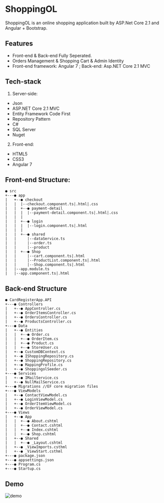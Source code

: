 # ShoppingOL
ShoppingOL is an online shopping application built by ASP.Net Core 2.1 and Angular + Bootstrap.
## Features

* Front-end & Back-end Fully Seperated.
* Orders Management & Shopping Cart & Admin Identity 
* Front-end framework: Angular 7 ; Back-end: Asp.NET Core 2.1 MVC

## Tech-stack
1. Server-side:
- Json
- ASP.NET Core 2.1 MVC
- Entity Framework Code First
- Repository Pattern
- C#
- SQL Server
- Nuget

2. Front-end:
- HTML5 
- CSS3
- Angular 7

## Front-end Structure:
```
● src
+---● app
|   +--● checkout
|   |  |--checkout.component.ts|.html|.css
|   |  +--● payment-detail
|   |  |  |--payment-detail.component.ts|.html|.css
|   |  |
|   |  +--● login
|   |  |  |--login.component.ts|.html
|   |  |
|   |  +--● shared
|   |     |--dataService.ts
|   |     |--order.ts
|   |     |--product
|   |  +--● Shop
|   |     |--cart.component.ts|.html
|   |     |--ProductList.component.ts|.html
|   |     |--Shop.component.ts|.html
|   |--app.module.ts
|   |--app.component.ts|.html
```
## Back-end Structure
```
● CardRegisterApp.API
+---● Controllers
|   +--● AppController.cs
|   +--● OrderItemsController.cs
|   +--● OrdersController.cs
|   +--● ProductsController.cs
+---● Data
|   +--● Entities
|   |  +--● Order.cs
|   |  +--● OrderItem.cs
|   |  +--● Product.cs
|   |  +--● StoreUser.cs
|   +--● CustomDBContext.cs
|   +--● IShoppingRepository.cs
|   +--● ShoppingRepository.cs
|   +--● MappingProfile.cs
|   +--● ShoppingolSeeder.cs
+---● Services
|   +--● IMailService.cs
|   +--● NullMailService.cs
+---● Migrations //EF core migration files
+---● ViewModels
|   +--● ContactViewModel.cs
|   +--● LoginViewModel.cs
|   +--● OrderItemViewModel.cs
|   +--● OrderViewModel.cs
+---● Views
|   +--● App
|   |  +--● About.cshtml
|   |  +--● Contact.cshtml
|   |  +--● Index.cshtml
|   |  +--● Shop.cshtml
|   +--● Shared
|   |  +--● _Layout.cshtml
|   +--● _ViewImports.csthml
|   +--● _ViewStart.csthml
+---● package.json
+---● appsettings.json
+---● Program.cs
+---● Startup.cs
```
## Demo
![demo](/ShoppingOL_ScreenShot)